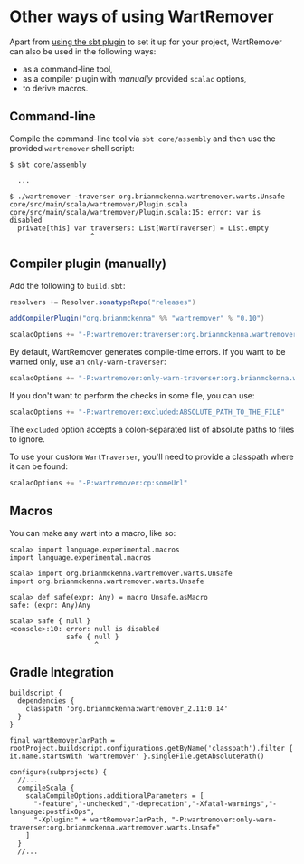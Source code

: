 # Other ways of using WartRemover

Apart from [using the sbt plugin](/README.md) to set it up for your project, WartRemover can also be used in the following ways:

* as a command-line tool,
* as a compiler plugin with *manually* provided `scalac` options,
* to derive macros.

## Command-line

Compile the command-line tool via `sbt core/assembly` and then use the provided `wartremover` shell script:

    $ sbt core/assembly
    
      ...
    
    $ ./wartremover -traverser org.brianmckenna.wartremover.warts.Unsafe core/src/main/scala/wartremover/Plugin.scala
    core/src/main/scala/wartremover/Plugin.scala:15: error: var is disabled
      private[this] var traversers: List[WartTraverser] = List.empty
                        ^

## Compiler plugin (manually)

Add the following to `build.sbt`:

```scala
resolvers += Resolver.sonatypeRepo("releases")

addCompilerPlugin("org.brianmckenna" %% "wartremover" % "0.10")

scalacOptions += "-P:wartremover:traverser:org.brianmckenna.wartremover.warts.Unsafe"
```

By default, WartRemover generates compile-time errors. If you want to be warned only, use an `only-warn-traverser`:

```scala
scalacOptions += "-P:wartremover:only-warn-traverser:org.brianmckenna.wartremover.warts.Unsafe"
```

If you don't want to perform the checks in some file, you can use:

```scala
scalacOptions += "-P:wartremover:excluded:ABSOLUTE_PATH_TO_THE_FILE"
```

The `excluded` option accepts a colon-separated list of absolute paths to files to ignore.

To use your custom `WartTraverser`, you'll need to provide a classpath where it can be found:

```scala
scalacOptions += "-P:wartremover:cp:someUrl"
```

## Macros

You can make any wart into a macro, like so:

    scala> import language.experimental.macros
    import language.experimental.macros

    scala> import org.brianmckenna.wartremover.warts.Unsafe
    import org.brianmckenna.wartremover.warts.Unsafe

    scala> def safe(expr: Any) = macro Unsafe.asMacro
    safe: (expr: Any)Any

    scala> safe { null }
    <console>:10: error: null is disabled
                  safe { null }
                         ^

## Gradle Integration

```
buildscript {
  dependencies {
    classpath 'org.brianmckenna:wartremover_2.11:0.14'
  }
}

final wartRemoverJarPath = rootProject.buildscript.configurations.getByName('classpath').filter { it.name.startsWith 'wartremover' }.singleFile.getAbsolutePath()

configure(subprojects) {
  //...
  compileScala {
    scalaCompileOptions.additionalParameters = [
      "-feature","-unchecked","-deprecation","-Xfatal-warnings","-language:postfixOps",
      "-Xplugin:" + wartRemoverJarPath, "-P:wartremover:only-warn-traverser:org.brianmckenna.wartremover.warts.Unsafe"
    ]
  }
  //...
```
